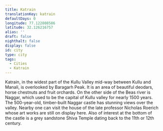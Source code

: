 ```yaml
---
title: Katrain
translationKey: katrain
defaultDays: 0
longitude: 77.122808586
latitude: 32.126216757
alias: ''
draft: false
nighthalt: false
display: false
id: city
type: city
tags:
  - Cities
  - Katrain
---
```

Katrain, in the widest part of the Kullu Valley mid-way between Kullu and Manali, is overlooked by Baragarh Peak. It is an area of beautiful deodars, horse chestnuts and fruit orchards. On the other side of the Beas river is Naggar, which used to be the capital of Kullu valley for nearly 1500 years. The 500-year-old, timber-built Naggar castle has stunning views over the valley. Nearby one can visit the  house of the late professor Nicholas Roerich whose art works are still on display here. Also of interest at the bottom of the castle is a grey sandstone Shiva Temple dating back to the 11th or 12th century.